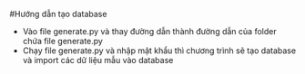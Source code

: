 #Hướng dẫn tạo database
- Vào file generate.py và thay đường dẫn thành đường dẫn của folder chứa file generate.py
- Chạy file generate.py và nhập mật khẩu thì chương trình sẽ tạo database và import các dữ liệu mẫu vào database
